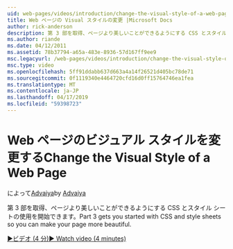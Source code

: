 ```yaml
---
uid: web-pages/videos/introduction/change-the-visual-style-of-a-web-page
title: Web ページの Visual スタイルの変更 |Microsoft Docs
author: rick-anderson
description: 第 3 部を取得、ページより美しいことができるようにする CSS とスタイル シートの使用を開始できます。
ms.author: riande
ms.date: 04/12/2011
ms.assetid: 78b37794-a65a-483e-8936-57d167ff9ee9
msc.legacyurl: /web-pages/videos/introduction/change-the-visual-style-of-a-web-page
msc.type: video
ms.openlocfilehash: 5ff91ddabb637d663a4a14f26521d405bc78de71
ms.sourcegitcommit: 0f1119340e4464720cfd16d0ff15764746ea1fea
ms.translationtype: MT
ms.contentlocale: ja-JP
ms.lasthandoff: 04/17/2019
ms.locfileid: "59398723"
---
```

# <a name="change-the-visual-style-of-a-web-page"></a><span data-ttu-id="4f7b9-103">Web ページのビジュアル スタイルを変更する</span><span class="sxs-lookup"><span data-stu-id="4f7b9-103">Change the Visual Style of a Web Page</span></span>

<span data-ttu-id="4f7b9-104">によって[Advaiya](https://twitter.com/Advaiyasolns)</span><span class="sxs-lookup"><span data-stu-id="4f7b9-104">by [Advaiya](https://twitter.com/Advaiyasolns)</span></span>

<span data-ttu-id="4f7b9-105">第 3 部を取得、ページより美しいことができるようにする CSS とスタイル シートの使用を開始できます。</span><span class="sxs-lookup"><span data-stu-id="4f7b9-105">Part 3 gets you started with CSS and style sheets so you can make your page more beautiful.</span></span>

[<span data-ttu-id="4f7b9-106">&#9654;ビデオ (4 分)</span><span class="sxs-lookup"><span data-stu-id="4f7b9-106">&#9654; Watch video (4 minutes)</span></span>](https://channel9.msdn.com/Blogs/ASP-NET-Site-Videos/change-the-visual-style-of-a-web-page)
